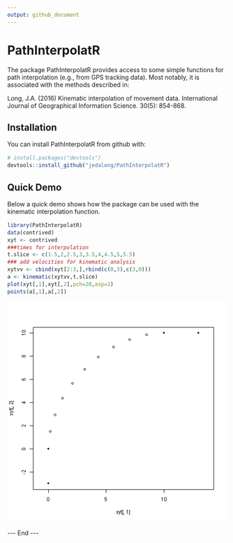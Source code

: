 ```yaml
---
output: github_document
---
```


<!-- README.md is generated from README.Rmd. Please edit that file -->



# PathInterpolatR

The package PathInterpolatR provides access to some simple functions for path interpolation (e.g., from GPS tracking data). Most notably, it is associated with the methods described in:

Long, J.A. (2016) Kinematic interpolation of movement data. International Journal of
Geographical Information Science. 30(5): 854-868.

## Installation

You can install PathInterpolatR from github with:


```r
# install.packages("devtools")
devtools::install_github("jedalong/PathInterpolatR")
```

## Quick Demo

Below a quick demo shows how the package can be used with the kinematic interpolation function.


```r
library(PathInterpolatR)
data(contrived)
xyt <- contrived
###times for interpolation
t.slice <- c(1.5,2,2.5,3,3.5,4,4.5,5,5.5)
### add velocities for kinematic analysis
xytvv <- cbind(xyt[2:3,],rbind(c(0,3),c(3,0)))
a <- kinematic(xytvv,t.slice)
plot(xyt[,1],xyt[,2],pch=20,asp=1)
points(a[,1],a[,2])
```

![plot of chunk example](README-example-1.png)

--- End ---
